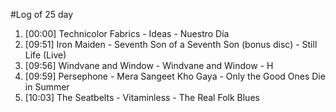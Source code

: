 #Log of 25 day

1. [00:00] Technicolor Fabrics - Ideas - Nuestro Día
1. [09:51] Iron Maiden - Seventh Son of a Seventh Son (bonus disc) - Still Life (Live)
1. [09:56] Windvane and Window - Windvane and Window - H
1. [09:59] Persephone - Mera Sangeet Kho Gaya - Only the Good Ones Die in Summer
1. [10:03] The Seatbelts - Vitaminless - The Real Folk Blues
